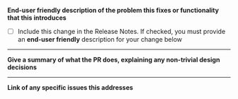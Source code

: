 **End-user friendly description of the problem this fixes or functionality that this introduces**

- [ ] Include this change in the Release Notes. If checked, you must provide an **end-user friendly** description for your change below

---
**Give a summary of what the PR does, explaining any non-trivial design decisions**



---
**Link of any specific issues this addresses**